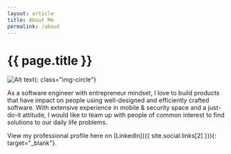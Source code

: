 ```yaml
---
layout: article
title: About Me
permalink: /about
---
```


# {{ page.title }}

![Alt text](https://secure.gravatar.com/avatar/1389fdbe9c193aa54035df274e8220f3){: class="img-circle"}

As a software engineer with entrepreneur mindset, I love to build products that have impact on people using well-designed and efficiently crafted software. With extensive experience in mobile & security space and a just-do-it attitude, I would like to team up with people of common interest to find solutions to our daily life problems.

View my professional profile here on [LinkedIn]({{ site.social.links[2] }}){: target="_blank"}.
